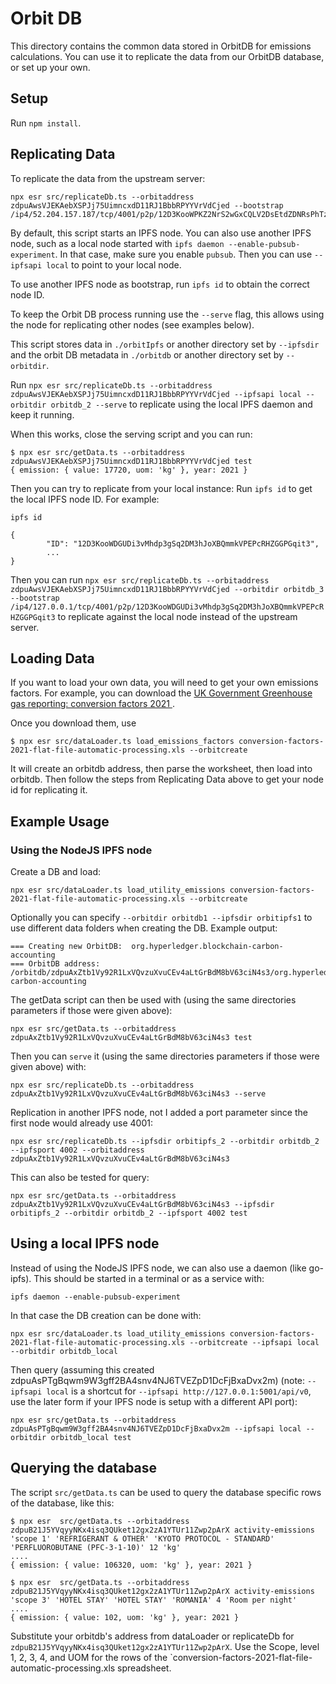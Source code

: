# Orbit DB

This directory contains the common data stored in OrbitDB for emissions calculations.  You can use it to replicate the data from our OrbitDB database, or set up your own.

## Setup

Run `npm install`.

## Replicating Data

To replicate the data from the upstream server:

```
npx esr src/replicateDb.ts --orbitaddress zdpuAwsVJEKAebXSPJj75UimncxdD11RJ1BbbRPYYVrVdCjed --bootstrap /ip4/52.204.157.187/tcp/4001/p2p/12D3KooWPKZ2NrS2wGxCQLV2DsEtdZDNRsPhTzdx18PHNvJDeWrQ
```

By default, this script starts an IPFS node.  You can also use another IPFS node, such as a local node started with `ipfs daemon --enable-pubsub-experiment`.  In that case, make sure you enable `pubsub`.  Then you can use `--ipfsapi local` to point to your local node.

To use another IPFS node as bootstrap, run `ipfs id` to obtain the correct node ID.

To keep the Orbit DB process running use the `--serve` flag, this allows using the node for replicating other nodes (see examples below).

This script stores data in `./orbitIpfs` or another directory set by `--ipfsdir` and the orbit DB metadata in `./orbitdb` or another directory set by `--orbitdir`.

Run `npx esr src/replicateDb.ts --orbitaddress zdpuAwsVJEKAebXSPJj75UimncxdD11RJ1BbbRPYYVrVdCjed --ipfsapi local --orbitdir orbitdb_2 --serve` to replicate using the local IPFS daemon and keep it running.

When this works, close the serving script and you can run:
```
$ npx esr src/getData.ts --orbitaddress zdpuAwsVJEKAebXSPJj75UimncxdD11RJ1BbbRPYYVrVdCjed test
{ emission: { value: 17720, uom: 'kg' }, year: 2021 }
```

Then you can try to replicate from your local instance: Run `ipfs id` to get the local IPFS node ID. For example:
```
ipfs id

{
        "ID": "12D3KooWDGUDi3vMhdp3gSq2DM3hJoXBQmmkVPEPcRHZGGPGqit3",
        ... 
}

```

Then you can run `npx esr src/replicateDb.ts --orbitaddress zdpuAwsVJEKAebXSPJj75UimncxdD11RJ1BbbRPYYVrVdCjed --orbitdir orbitdb_3 --bootstrap /ip4/127.0.0.1/tcp/4001/p2p/12D3KooWDGUDi3vMhdp3gSq2DM3hJoXBQmmkVPEPcRHZGGPGqit3` to replicate against the local node instead of the upstream server.

## Loading Data

If you want to load your own data, you will need to get your own emissions factors.  For example, you can download the [UK Government Greenhouse gas reporting: conversion factors 2021
](https://www.gov.uk/government/publications/greenhouse-gas-reporting-conversion-factors-2021).

Once you download them, use

```
$ npx esr src/dataLoader.ts load_emissions_factors conversion-factors-2021-flat-file-automatic-processing.xls --orbitcreate
```

It will create an orbitdb address, then parse the worksheet, then load into orbitdb.  Then follow the steps from Replicating Data above to get your node id for replicating it.

## Example Usage

### Using the NodeJS IPFS node

Create a DB and load:
```
npx esr src/dataLoader.ts load_utility_emissions conversion-factors-2021-flat-file-automatic-processing.xls --orbitcreate
```

Optionally you can specify `--orbitdir orbitdb1 --ipfsdir orbitipfs1` to use different data folders when creating the DB.
Example output:
```
=== Creating new OrbitDB:  org.hyperledger.blockchain-carbon-accounting
=== OrbitDB address: /orbitdb/zdpuAxZtb1Vy92R1LxVQvzuXvuCEv4aLtGrBdM8bV63ciN4s3/org.hyperledger.blockchain-carbon-accounting
```

The getData script can then be used with (using the same directories parameters if those were given above):
```
npx esr src/getData.ts --orbitaddress zdpuAxZtb1Vy92R1LxVQvzuXvuCEv4aLtGrBdM8bV63ciN4s3 test
```

Then you can `serve` it (using the same directories parameters if those were given above) with:
```
npx esr src/replicateDb.ts --orbitaddress zdpuAxZtb1Vy92R1LxVQvzuXvuCEv4aLtGrBdM8bV63ciN4s3 --serve
```

Replication in another IPFS node, not I added a port parameter since the first node would already use 4001:
```
npx esr src/replicateDb.ts --ipfsdir orbitipfs_2 --orbitdir orbitdb_2 --ipfsport 4002 --orbitaddress zdpuAxZtb1Vy92R1LxVQvzuXvuCEv4aLtGrBdM8bV63ciN4s3
```

This can also be tested for query:
```
npx esr src/getData.ts --orbitaddress zdpuAxZtb1Vy92R1LxVQvzuXvuCEv4aLtGrBdM8bV63ciN4s3 --ipfsdir orbitipfs_2 --orbitdir orbitdb_2 --ipfsport 4002 test
```

## Using a local IPFS node

Instead of using the NodeJS IPFS node, we can also use a daemon (like go-ipfs). This should be started in a terminal or as a service with:
```
ipfs daemon --enable-pubsub-experiment
```

In that case the DB creation can be done with:
```
npx esr src/dataLoader.ts load_utility_emissions conversion-factors-2021-flat-file-automatic-processing.xls --orbitcreate --ipfsapi local --orbitdir orbitdb_local
```

Then query (assuming this created zdpuAsPTgBqwm9W3gff2BA4snv4NJ6TVEZpD1DcFjBxaDvx2m) (note: `--ipfsapi local` is a shortcut for `--ipfsapi http://127.0.0.1:5001/api/v0`, use the later form if your IPFS node is setup with a different API port):
```
npx esr src/getData.ts --orbitaddress zdpuAsPTgBqwm9W3gff2BA4snv4NJ6TVEZpD1DcFjBxaDvx2m --ipfsapi local --orbitdir orbitdb_local test

```

## Querying the database

The script `src/getData.ts` can be used to query the database specific rows of the database, like this:
```
$ npx esr  src/getData.ts --orbitaddress zdpuB21J5YVqyyNKx4isq3QUket12gx2zA1YTUr11Zwp2pArX activity-emissions 'scope 1' 'REFRIGERANT & OTHER' 'KYOTO PROTOCOL - STANDARD' 'PERFLUOROBUTANE (PFC-3-1-10)' 12 'kg'
....
{ emission: { value: 106320, uom: 'kg' }, year: 2021 }

$ npx esr  src/getData.ts --orbitaddress zdpuB21J5YVqyyNKx4isq3QUket12gx2zA1YTUr11Zwp2pArX activity-emissions 'scope 3' 'HOTEL STAY' 'HOTEL STAY' 'ROMANIA' 4 'Room per night'
....
{ emission: { value: 102, uom: 'kg' }, year: 2021 }
```

Substitute your orbitdb's address from dataLoader or replicateDb for `zdpuB21J5YVqyyNKx4isq3QUket12gx2zA1YTUr11Zwp2pArX`.  Use the Scope, level 1, 2, 3, 4, and UOM for the rows of the `conversion-factors-2021-flat-file-automatic-processing.xls spreadsheet.

